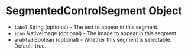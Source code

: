 # SegmentedControlSegment Object

* `label` String (optional) - The text to appear in this segment.
* `icon` NativeImage (optional) - The image to appear in this segment.
* `enabled` Boolean (optional) - Whether this segment is selectable. Default: true.
